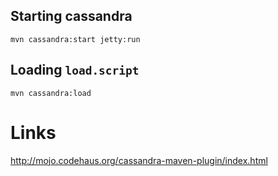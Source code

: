 ## Starting cassandra

    mvn cassandra:start jetty:run

## Loading `load.script`

    mvn cassandra:load


# Links

http://mojo.codehaus.org/cassandra-maven-plugin/index.html

